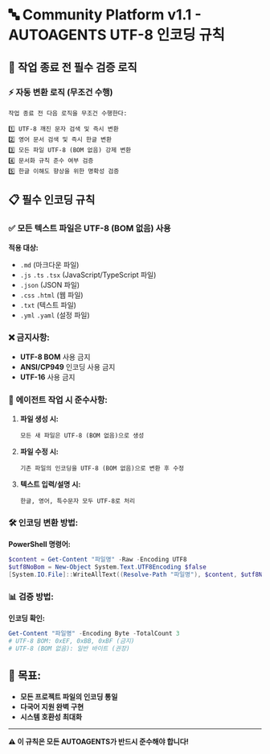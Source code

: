# 🔤 Community Platform v1.1 - AUTOAGENTS UTF-8 인코딩 규칙

## 🚨 **작업 종료 전 필수 검증 로직**

### **⚡ 자동 변환 로직 (무조건 수행)**
```
작업 종료 전 다음 로직을 무조건 수행한다:

1️⃣ UTF-8 깨진 문자 검색 및 즉시 변환
2️⃣ 영어 문서 검색 및 즉시 한글 변환  
3️⃣ 모든 파일 UTF-8 (BOM 없음) 강제 변환
4️⃣ 문서화 규칙 준수 여부 검증
5️⃣ 한글 이해도 향상을 위한 명확성 검증
```

## 📋 **필수 인코딩 규칙**

### ✅ **모든 텍스트 파일은 UTF-8 (BOM 없음) 사용**

**적용 대상:**
- `.md` (마크다운 파일)
- `.js` `.ts` `.tsx` (JavaScript/TypeScript 파일)
- `.json` (JSON 파일)
- `.css` `.html` (웹 파일)
- `.txt` (텍스트 파일)
- `.yml` `.yaml` (설정 파일)

### ❌ **금지사항:**
- **UTF-8 BOM** 사용 금지
- **ANSI/CP949** 인코딩 사용 금지
- **UTF-16** 사용 금지

### 🔧 **에이전트 작업 시 준수사항:**

1. **파일 생성 시:**
   ```
   모든 새 파일은 UTF-8 (BOM 없음)으로 생성
   ```

2. **파일 수정 시:**
   ```
   기존 파일의 인코딩을 UTF-8 (BOM 없음)으로 변환 후 수정
   ```

3. **텍스트 입력/설명 시:**
   ```
   한글, 영어, 특수문자 모두 UTF-8로 처리
   ```

### 🛠️ **인코딩 변환 방법:**

**PowerShell 명령어:**
```powershell
$content = Get-Content "파일명" -Raw -Encoding UTF8
$utf8NoBom = New-Object System.Text.UTF8Encoding $false
[System.IO.File]::WriteAllText((Resolve-Path "파일명"), $content, $utf8NoBom)
```

### 📊 **검증 방법:**

**인코딩 확인:**
```powershell
Get-Content "파일명" -Encoding Byte -TotalCount 3
# UTF-8 BOM: 0xEF, 0xBB, 0xBF (금지)
# UTF-8 (BOM 없음): 일반 바이트 (권장)
```

## 🎯 **목표:**
- **모든 프로젝트 파일의 인코딩 통일**
- **다국어 지원 완벽 구현**
- **시스템 호환성 최대화**

---
**⚠️ 이 규칙은 모든 AUTOAGENTS가 반드시 준수해야 합니다!**
